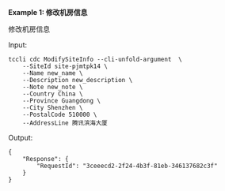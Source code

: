 **Example 1: 修改机房信息**

修改机房信息

Input: 

```
tccli cdc ModifySiteInfo --cli-unfold-argument  \
    --SiteId site-pjmtpk14 \
    --Name new_name \
    --Description new_description \
    --Note new_note \
    --Country China \
    --Province Guangdong \
    --City Shenzhen \
    --PostalCode 510000 \
    --AddressLine 腾讯滨海大厦
```

Output: 
```
{
    "Response": {
        "RequestId": "3ceeecd2-2f24-4b3f-81eb-346137682c3f"
    }
}
```

